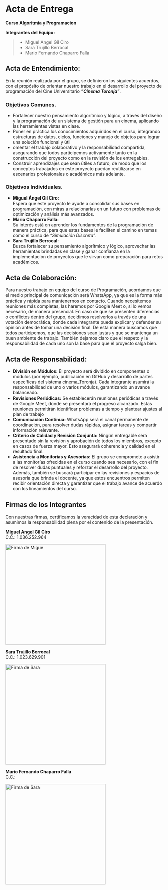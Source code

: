# Acta de Entrega 
**Curso Algoritmia y Programacion**

**Integrantes del Equipo:**
>*  Miguel Angel Gil Ciro
>*  Sara Trujillo Berrocal
>*  Mario Fernando Chaparro Falla

## Acta de Entendimiento:
En la reunión realizada por el grupo, se definieron los siguientes acuerdos, con el propósito de orientar nuestro trabajo en el desarrollo del proyecto de programación del Cine Universitario ***"Cinema Toronja"***.

### Objetivos Comunes.
*  Fortalecer nuestro pensamiento algorítmico y lógico, a través del diseño y la programación de un sistema de gestión para un cinema, aplicando las herramientas vistas en clase.
*  Poner en práctica los conocimientos adquiridos en el curso, integrando estructuras de datos, ciclos, funciones y manejo de objetos para lograr una solución funcional y útil
*   omentar el trabajo colaborativo y la responsabilidad compartida, asegurando que todos participemos activamente tanto en la construcción del proyecto como en la revisión de los entregables.
*  Construir aprendizajes que sean útiles a futuro, de modo que los conceptos trabajados en este proyecto puedan reutilizarse en escenarios profesionales o académicos más adelante.

### Objetivos Individuales.
*  **Miguel Ángel Gil Ciro:** <br>
Espera que este proyecto le ayude a consolidar sus bases en programación, con miras a relacionarlas en un futuro con problemas de optimización y análisis más avanzados.
*  **Mario Chaparro Falla:** <br>
Su interés está en aprender los fundamentos de la programación de manera práctica, para que estas bases le faciliten el camino en temas como el curso de *“Simulación Discreta”*.
*  **Sara Trujillo Berrocal:** <br>
Busca fortalecer su pensamiento algorítmico y lógico, aprovechar las herramientas brindadas en clase y ganar confianza en la implementación de proyectos que le sirvan como preparación para retos académicos.

## Acta de Colaboración:
Para nuestro trabajo en equipo del curso de Programación, acordamos que el medio principal de comunicación será WhatsApp, ya que es la forma más práctica y rápida para mantenernos en contacto. Cuando necesitemos reuniones más completas, las haremos por Google Meet o, si lo vemos necesario, de manera presencial. En caso de que se presenten diferencias o conflictos dentro del grupo, decidimos resolverlos a través de una votación democrática, donde cada integrante pueda explicar y defender su opinión antes de tomar una decisión final. De esta manera buscamos que todos participemos, que las decisiones sean justas y que se mantenga un buen ambiente de trabajo. También dejamos claro que el respeto y la responsabilidad de cada uno son la base para que el proyecto salga bien.

## Acta de Responsabilidad: 
*  **División en Módulos:** El proyecto será dividido en componentes o módulos (por ejemplo, publicación en GitHub y desarrollo de partes específicas del sistema cinema_Toronja). Cada integrante asumirá la responsabilidad de uno o varios módulos, garantizando un avance balanceado.
*  **Revisiones Periódicas:** Se establecerán reuniones periódicas a través de Google Meet, donde se presentará el progreso alcanzado. Estas reuniones permitirán identificar problemas a tiempo y plantear ajustes al plan de trabajo
*  **Comunicación Continua:** WhatsApp será el canal permanente de coordinación, para resolver dudas rápidas, asignar tareas y compartir información relevante.
*  **Criterio de Calidad y Revisión Conjunta:** Ningún entregable será presentado sin la revisión y aprobación de todos los miembros, excepto en casos de fuerza mayor. Esto asegurará coherencia y calidad en el resultado final.
*  **Asistencia a Monitorias y Asesorias:** El grupo se compromete a asistir a las monitorías ofrecidas en el curso cuando sea necesario, con el fin de resolver dudas puntuales y reforzar el desarrollo del proyecto. Además, también se buscará participar en las revisiones y espacios de asesoría que brinda el docente, ya que estos encuentros permiten recibir orientación directa y garantizar que el trabajo avance de acuerdo con los lineamientos del curso.

## Firmas de los Integrantes
Con nuestras firmas, certificamos la veracidad de esta declaración y asumimos la responsabilidad plena por el contenido de la presentación.

**Miguel Angel Gil Ciro** <br>
C.C.: 1.036.252.964

<img src="https://github.com/user-attachments/assets/87bcbc17-39e9-491a-bf50-549377bda058" alt="Firma de Migue" width="320"/>

**Sara Trujillo Berrocal** <br>
C.C.: 1.023.629.901

<img src="https://github.com/user-attachments/assets/67a4a572-ffec-4ea5-a71c-102a1e8d6774" alt="Firma de Sara" width="320"/>


**Mario Fernando Chaparro Falla** <br>
C.C.:

<img src="https://github.com/user-attachments/assets/9fc9d2d5-141b-4398-a0f9-f1d9f12d1b70" alt="Firma de Sara" width="320"/>




